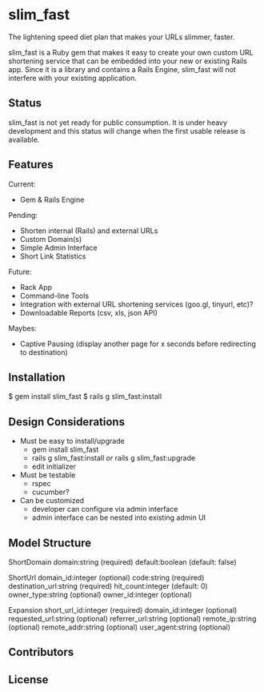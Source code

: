 slim_fast
=========

The lightening speed diet plan that makes your URLs slimmer, faster.

slim_fast is a Ruby gem that makes it easy to create your own custom URL shortening service that can be embedded into your new or existing Rails app. Since it is a library and contains a Rails Engine, slim_fast will not interfere with your existing application.

Status
------

slim_fast is not yet ready for public consumption. It is under heavy development and this status will change when the first usable release is available.

Features
--------

Current:

* Gem & Rails Engine

Pending:

* Shorten internal (Rails) and external URLs
* Custom Domain(s)
* Simple Admin Interface
* Short Link Statistics

Future:

* Rack App
* Command-line Tools
* Integration with external URL shortening services (goo.gl, tinyurl, etc)?
* Downloadable Reports (csv, xls, json API)

Maybes:

* Captive Pausing (display another page for x seconds before redirecting to destination)

Installation
------------

$ gem install slim_fast
$ rails g slim_fast:install

Design Considerations
---------------------

* Must be easy to install/upgrade
  * gem install slim_fast
  * rails g slim_fast:install *or* rails g slim_fast:upgrade
  * edit initializer
* Must be testable
  * rspec
  * cucumber?
* Can be customized
  * developer can configure via admin interface
  * admin interface can be nested into existing admin UI

Model Structure
---------------

ShortDomain
  domain:string            (required)
  default:boolean          (default: false)

ShortUrl
  domain_id:integer        (optional)
  code:string              (required)
  destination_url:string   (required)
  hit_count:integer        (default: 0)
  owner_type:string        (optional)
  owner_id:integer         (optional)

Expansion
  short_url_id:integer     (required)
  domain_id:integer        (optional)
  requested_url:string     (optional)
  referrer_url:string      (optional)
  remote_ip:string         (optional)
  remote_addr:string       (optional)
  user_agent:string        (optional)

Contributors
------------

License
-------


